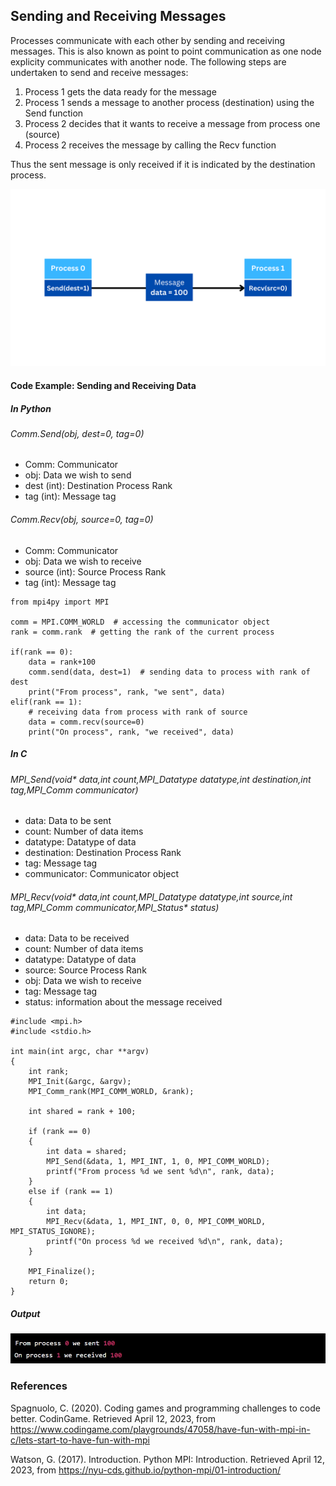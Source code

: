 ## Sending and Receiving Messages

Processes communicate with each other by sending and receiving messages. This is also known as point to point communication as one node explicity communicates with another node. The following steps are undertaken to send and receive messages:

1. Process 1 gets the data ready for the message
2. Process 1 sends a message to another process (destination) using the Send function
3. Process 2 decides that it wants to receive a message from process one (source)
4. Process 2 receives the message by calling the Recv function

Thus the sent message is only received if it is indicated by the destination process.

![alt text](https://github.com/japnitahuja/guide-to-mpi/blob/main/documentation/images/messages.png)

#### Code Example: Sending and Receiving Data

##### In Python

###### Comm.Send(obj, dest=0, tag=0)
- Comm: Communicator
- obj: Data we wish to send
- dest (int): Destination Process Rank
- tag (int): Message tag

###### Comm.Recv(obj, source=0, tag=0)
- Comm: Communicator
- obj: Data we wish to receive
- source (int): Source Process Rank
- tag (int): Message tag

```
from mpi4py import MPI

comm = MPI.COMM_WORLD  # accessing the communicator object
rank = comm.rank  # getting the rank of the current process

if(rank == 0):
    data = rank+100
    comm.send(data, dest=1)  # sending data to process with rank of dest
    print("From process", rank, "we sent", data)
elif(rank == 1):
    # receiving data from process with rank of source
    data = comm.recv(source=0)
    print("On process", rank, "we received", data)
```

##### In C

###### MPI_Send(void* data,int count,MPI_Datatype datatype,int destination,int tag,MPI_Comm communicator)
- data: Data to be sent
- count: Number of data items
- datatype: Datatype of data
- destination: Destination Process Rank
- tag: Message tag
- communicator: Communicator object

###### MPI_Recv(void* data,int count,MPI_Datatype datatype,int source,int tag,MPI_Comm communicator,MPI_Status* status)
- data: Data to be received
- count: Number of data items
- datatype: Datatype of data
- source: Source Process Rank
- obj: Data we wish to receive
- tag: Message tag
- status: information about the message received

```
#include <mpi.h>
#include <stdio.h>

int main(int argc, char **argv)
{
    int rank;
    MPI_Init(&argc, &argv);
    MPI_Comm_rank(MPI_COMM_WORLD, &rank);

    int shared = rank + 100;

    if (rank == 0)
    {
        int data = shared;
        MPI_Send(&data, 1, MPI_INT, 1, 0, MPI_COMM_WORLD);
        printf("From process %d we sent %d\n", rank, data);
    }
    else if (rank == 1)
    {
        int data;
        MPI_Recv(&data, 1, MPI_INT, 0, 0, MPI_COMM_WORLD, MPI_STATUS_IGNORE);
        printf("On process %d we received %d\n", rank, data);
    }

    MPI_Finalize();
    return 0;
}
```

##### Output

![alt text](https://github.com/japnitahuja/guide-to-mpi/blob/main/documentation/images/output3.jpg)

### References

Spagnuolo, C. (2020). Coding games and programming challenges to code better. CodinGame. Retrieved April 12, 2023, from https://www.codingame.com/playgrounds/47058/have-fun-with-mpi-in-c/lets-start-to-have-fun-with-mpi

Watson, G. (2017). Introduction. Python MPI: Introduction. Retrieved April 12, 2023, from https://nyu-cds.github.io/python-mpi/01-introduction/ 

